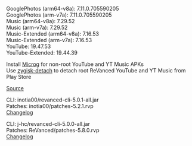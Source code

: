 GooglePhotos (arm64-v8a): 7.11.0.705590205  
GooglePhotos (arm-v7a): 7.11.0.705590205  
Music (arm64-v8a): 7.29.52  
Music (arm-v7a): 7.29.52  
Music-Extended (arm64-v8a): 7.16.53  
Music-Extended (arm-v7a): 7.16.53  
YouTube: 19.47.53  
YouTube-Extended: 19.44.39  

Install [Microg](https://github.com/ReVanced/GmsCore/releases) for non-root YouTube and YT Music APKs  
Use [zygisk-detach](https://github.com/j-hc/zygisk-detach) to detach root ReVanced YouTube and YT Music from Play Store  

[Source](https://github.com/TheBizarreAbhishek/ReVanced-Extended)
  
CLI: inotia00/revanced-cli-5.0.1-all.jar  
Patches: inotia00/patches-5.2.1.rvp  
[Changelog](https://github.com/inotia00/revanced-patches/releases/tag/v5.2.1)

CLI: j-hc/revanced-cli-5.0.0-all.jar  
Patches: ReVanced/patches-5.8.0.rvp  
[Changelog](https://github.com/ReVanced/revanced-patches/releases/tag/v5.8.0)  
